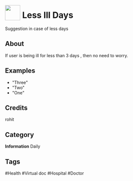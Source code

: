 # <img src="https://raw.githack.com/FortAwesome/Font-Awesome/master/svgs/solid/robot.svg" card_color="#22A7F0" width="50" height="50" style="vertical-align:bottom"/> Less Ill Days
Suggestion in case of less days

## About
If user is being ill for less than 3 days , then no need to worry.

## Examples
* "Three"
* "Two"
* "One"

## Credits
rohit

## Category
**Information**
Daily

## Tags
#Health
#Virtual doc
#Hospital
#Doctor


